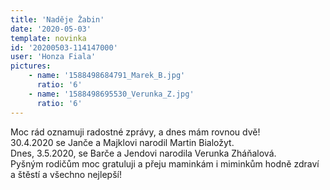 ```yaml
---
title: 'Naděje Žabin'
date: '2020-05-03'
template: novinka
id: '20200503-114147000'
user: 'Honza Fiala'
pictures:
    - name: '1588498684791_Marek_B.jpg'
      ratio: '6'
    - name: '1588498695530_Verunka_Z.jpg'
      ratio: '6'
---
```

Moc rád oznamuji radostné zprávy, a dnes mám rovnou dvě!  
30.4.2020 se Janče a Majklovi narodil Martin Bialožyt.  
Dnes, 3.5.2020, se Barče a Jendovi narodila Verunka Zháňalová.  
Pyšným rodičům moc gratuluji a přeju maminkám i miminkům hodně zdraví a štěstí a všechno nejlepší!
